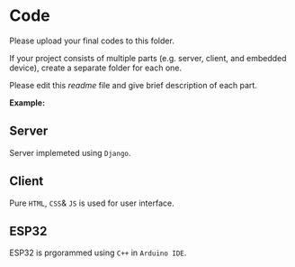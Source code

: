 
# Code

Please upload your final codes to this folder.

If your project consists of multiple parts (e.g. server, client, and embedded device), create a separate folder for each one.


Please edit this *readme* file and give brief description of each part.

**Example:**

## Server
Server implemeted using `Django`.

## Client
Pure `HTML`, `CSS`& `JS` is used for user interface.

## ESP32
ESP32 is prgorammed using `C++` in `Arduino IDE`. 